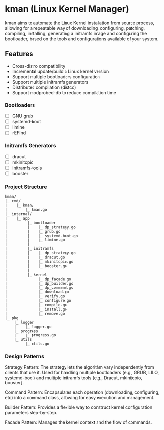 # kman (Linux Kernel Manager)

kman aims to automate the Linux Kernel installation from source process, allowing for a
repeatable way of downloading, configuring, patching, compiling, installing,
generating a initramfs image and configuring the bootloader, based on the tools 
and configurations available of your system.

## Features

- Cross-distro compatibility
- Incremental update/build a Linux kernel version
- Support multiple bootloaders configuration
- Support multiple initramfs generators
- Distributed compilation (distcc)
- Support modprobed-db to reduce compilation time

### Bootloaders

- [ ] GNU grub
- [ ] systemd-boot
- [ ] limine
- [ ] rEFInd

### Initramfs Generators

- [ ] dracut
- [ ] mkinitcpio
- [ ] initramfs-tools
- [ ] booster

### Project Structure

```
kman/
|_ cmd/
|    |_ kman/
|        |_ kman.go
|_ internal/
|    |_ app
|         |_ bootloader
|         |    |_ dp_strategy.go
|         |    |_ grub.go
|         |    |_ systemd-boot.go
|         |    |_ limine.go
|         |   
|         |_ initramfs
|         |    |_ dp_strategy.go
|         |    |_ dracut.go
|         |    |_ mkinitcpio.go
|         |    |_ booster.go
|         |   
|         |_ kernel
|              |_ dp_facade.go
|              |_ dp_builder.go
|              |_ dp_command.go
|              |_ download.go
|              |_ verify.go
|              |_ configure.go
|              |_ compile.go
|              |_ install.go
|              |_ remove.go
|_ pkg
    |_ logger
    |    |_ logger.go
    |_ progress
    |    |_ progress.go
    |_ utils
         |_ utils.go
```

### Design Patterns

Strategy Pattern: The strategy lets the algorithm vary independently from clients
that use it. Used for handling multiple bootloaders (e.g., GRUB, LILO, systemd-boot)
and multiple initramfs tools (e.g., Dracut, mkinitcpio, booster).

Command Pattern: Encapsulates each operation (downloading, configuring, etc)
into a command class, allowing for easy execution and management.

Builder Pattern: Provides a flexible way to construct kernel configuration parameters step-by-step.

Facade Pattern: Manages the kernel context and the flow of commands.
